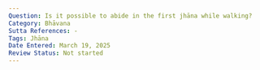 ```yaml
---
Question: Is it possible to abide in the first jhāna while walking?
Category: Bhāvana
Sutta References: -
Tags: Jhāna
Date Entered: March 19, 2025
Review Status: Not started
---
```

